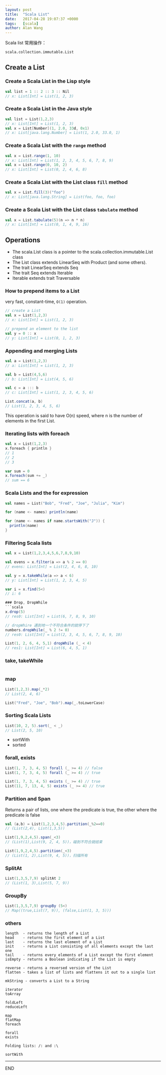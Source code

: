 ```yaml
---
layout: post
title:  "Scala List"
date:   2017-04-28 19:07:37 +0000
tags:   [scala]
author: Alan Wang
---
```

Scala list 常用操作：

`scala.collection.immutable.List`

## Create a List
### Create a Scala List in the Lisp style
```scala
val list = 1 :: 2 :: 3 :: Nil
// x: List[Int] = List(1, 2, 3)
```

### Create a Scala List in the Java style
```scala
val list = List(1,2,3)
// x: List[Int] = List(1, 2, 3)
val x = List[Number](1, 2.0, 33d, 0x1)
// x: List[java.lang.Number] = List(1, 2.0, 33.0, 1)
```

### Create a Scala List with the `range` method
```scala
val x = List.range(1, 10)
// x: List[Int] = List(1, 2, 3, 4, 5, 6, 7, 8, 9)
val x = List.range(0, 10, 2)
// x: List[Int] = List(0, 2, 4, 6, 8)
```

### Create a Scala List with the List class `fill` method
```scala
val x = List.fill(3)("foo")
// x: List[java.lang.String] = List(foo, foo, foo)
```

### Create a Scala List with the List class `tabulate` method
```scala
val x = List.tabulate(5)(n => n * n)
// x: List[Int] = List(0, 1, 4, 9, 16)
```

## Operations
- The scala.List class is a pointer to the scala.collection.immutable.List class
- The List class extends LinearSeq with Product (and some others).
- The trait LinearSeq extends Seq
- The trait Seq extends Iterable
- Iterable extends trait Traversable

### How to prepend items to a List
 very fast, constant-time, `O(1)` operation.
```scala
// create a List
val x = List(1,2,3)
// x: List[Int] = List(1, 2, 3)

// prepend an element to the list
val y = 0 :: x
// y: List[Int] = List(0, 1, 2, 3)
```

### Appending and merging Lists
```scala
val a = List(1,2,3)
// a: List[Int] = List(1, 2, 3)

val b = List(4,5,6)
// b: List[Int] = List(4, 5, 6)

val c = a ::: b
// c: List[Int] = List(1, 2, 3, 4, 5, 6)

List.concat(a, b)
// List(1, 2, 3, 4, 5, 6)
```

This operation is said to have O(n) speed, where n is the number of elements in the first List.


### Iterating lists with foreach
```scala
val x = List(1,2,3)
x.foreach { println }
// 1
// 2
// 3

var sum = 0
x.foreach(sum += _)
// sum == 6
```

### Scala Lists and the for expression
```scala
val names = List("Bob", "Fred", "Joe", "Julia", "Kim")

for (name <- names) println(name)

for (name <- names if name.startsWith("J")) {
  println(name)
}
```

### Filtering Scala lists
```scala
val x = List(1,2,3,4,5,6,7,8,9,10)

val evens = x.filter(a => a % 2 == 0)
// evens: List[Int] = List(2, 4, 6, 8, 10)

val y = x.takeWhile(a => a < 6)
// y: List[Int] = List(1, 2, 3, 4, 5)

var i = x.find(5<)
// i: 6

### Drop, DropWhile
```scala
x.drop(5)
// res0: List[Int] = List(6, 7, 8, 9, 10)

// dropWhire 遇到地一个不符合条件的就停下了
numbers.dropWhile(_ % 2 != 0)
// res0: List[Int] = List(2, 3, 4, 5, 6, 7, 8, 9, 10)

List(1, 2, 6, 4, 5,1) dropWhile (_ < 4)
// res1: List[Int] = List(6, 4, 5, 1)

```

### take, takeWhile
```scala

```

### map
```scala
List(1,2,3).map(_*2)
// List(2, 4, 6)

List("Fred", "Joe", "Bob").map(_.toLowerCase)
```

### Sorting Scala Lists
```scala
List(10, 2, 5).sort(_ < _)
// List(2, 5, 10)
```

- sortWith
- sorted

### forall, exists
```scala
List(1, 7, 3, 4, 5) forall (_ >= 4) // false
List(1, 7, 3, 4, 5) forall (_ >= 4) // true

List(1, 7, 3, 4, 5) exists (_ >= 4) // true
List(11, 7, 13, 4, 5) exists (_ >= 4) // true
```

### Partition and Span
Returns a pair of lists, one where the predicate is true,
the other where the predicate is false

```scala
val (a,b) = List(1,2,3,4,5).partition(_%2==0)
// (List(2,4), List(1,3,5))
```

```scala
List(1,9,2,4,5).span(_<3)
// (List(1),List(9, 2, 4, 5))，碰到不符合就结束

List(1,9,2,4,5).partition(_<3)
// (List(1, 2),List(9, 4, 5))，扫描所有
```

### SplitAt
```scala
List(1,3,5,7,9) splitAt 2
// (List(1, 3),List(5, 7, 9))
```

### GroupBy
```scala
List(1,3,5,7,9) groupBy (5<)
// Map((true,List(7, 9)), (false,List(1, 3, 5)))
```



### others
```
length  - returns the length of a List
head    - returns the first element of a List
last    - returns the last element of a List
init    - returns a List consisting of all elements except the last one
tail    - returns every elements of a List except the first element
isEmpty - returns a Boolean indicating if the List is empty

reverse - returns a reversed version of the List
flatten - takes a list of lists and flattens it out to a single list

mkString - converts a List to a String

iterator
toArray

foldLeft
reduceLeft

map
flatMap
foreach

forall
exists

Folding lists: /: and :\

sortWith
```







---
END